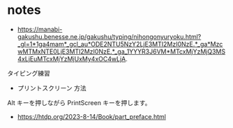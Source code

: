 # notes

- https://manabi-gakushu.benesse.ne.jp/gakushu/typing/nihongonyuryoku.html?_gl=1*1ga4mam*_gcl_au*ODE2NTU5NzY2LjE3MTI2MzI0NzE.*_ga*MzcwMTMxNTE0LjE3MTI2MzI0NzE.*_ga_1YYYR3J6VM*MTcxMjYzMjQ3MS4xLjEuMTcxMjYzMjUxMy4xOC4wLjA.

タイピング練習

- プリントスクリーン 方法

Alt キーを押しながら PrintScreen キーを押します。 

- https://htdp.org/2023-8-14/Book/part_preface.html




